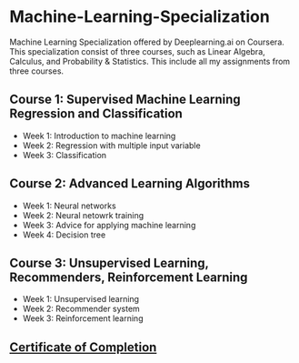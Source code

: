 # Machine-Learning-Specialization

Machine Learning Specialization offered by Deeplearning.ai on Coursera. This specialization consist of three courses, such as Linear Algebra, Calculus, and Probability & Statistics. This include all my assignments from three courses.

## Course 1: Supervised Machine Learning Regression and Classification

- Week 1: Introduction to machine learning
- Week 2: Regression with multiple input variable
- Week 3: Classification

## Course 2: Advanced Learning Algorithms

- Week 1: Neural networks
- Week 2: Neural netowrk training
- Week 3: Advice for applying machine learning
- Week 4: Decision tree

## Course 3: Unsupervised Learning, Recommenders, Reinforcement Learning

- Week 1: Unsupervised learning
- Week 2: Recommender system
- Week 3: Reinforcement learning

## [Certificate of Completion](https://drive.google.com/file/d/1AABW_qjMEqjX3Jqe7q1icva4zL6sLWxv/view?usp=drive_link)
